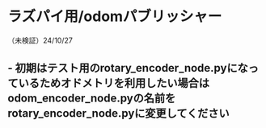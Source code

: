 # ラズパイ用/odomパブリッシャー
（未検証）24/10/27

##  - 初期はテスト用のrotary_encoder_node.pyになっているためオドメトリを利用したい場合はodom_encoder_node.pyの名前をrotary_encoder_node.pyに変更してください
